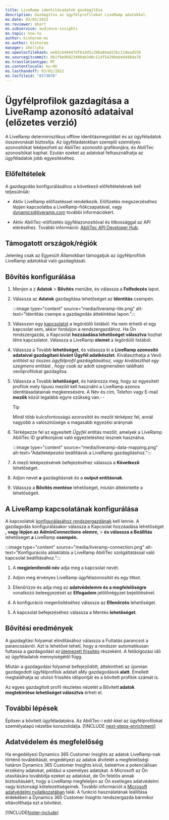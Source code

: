 ```yaml
---
title: LiveRamp identitásadatok gazdagítása
description: Gazdagítsa az ügyfélprofilokat LiveRamp adatokkal.
ms.date: 03/02/2022
ms.reviewer: mhart
ms.subservice: audience-insights
ms.topic: how-to
author: kishorem-ms
ms.author: kishorem
manager: shellyha
ms.openlocfilehash: ee65cb49447df61dd5c298a84ad21bc119ead558
ms.sourcegitcommit: bb1f9e96023490ab340c114f54200ab4dd48da78
ms.translationtype: MT
ms.contentlocale: hu-HU
ms.lasthandoff: 03/02/2022
ms.locfileid: "8373078"
---
```

# <a name="enrich-customer-profiles-with-identity-data-from-liveramp-preview"></a>Ügyfélprofilok gazdagítása a LiveRamp azonosító adataival (előzetes verzió) 

A LiveRamp determinisztikus offline identitásmegoldást és az ügyféladatok összevonását biztosítja. Az ügyféladatokban szereplő személyes azonosítókat leképezheti az AbiliTec azonosító grafikonjára, és AbiliTec azonosítókat kaphat. Ezután ezeket az adatokat felhasználhatja az ügyféladatok jobb egyesítéséhez. 

## <a name="prerequisites"></a>Előfeltételek 

A gazdagodás konfigurálásához a következő előfeltételeknek kell teljesülniük: 

- Aktív LiveRamp előfizetéssel rendelkezik. Előfizetés megszerzéséhez lépjen kapcsolatba a LiveRamp-fiókcsapatával, vagy [dynamics@liveramp.com](mailto:dynamics@liveramp.com) további információkért.   

- Aktív AbiliTec-előfizetés ügyfélazonosítóval és titkossággal az API eléréséhez. További információ: [AbiliTec API Developer Hub](https://developers.liveramp.com/abilitec-api/). 

## <a name="supported-countriesregions"></a>Támogatott országok/régiók 

Jelenleg csak az Egyesült Államokban támogatjuk az ügyfélprofilok LiveRamp adatokkal való gazdagítását. 

## <a name="configure-the-enrichment"></a>Bővítés konfigurálása 

1. Menjen a z **Adatok** > **Bővítés** menübe, és válassza a **Felfedezés** lapot. 

1. Válassza az **Adatok** gazdagítása lehetőséget az **Identitás** csempén. 

   :::image type="content" source="media/liveramp-tile.png" alt-text="Identitás csempe a gazdagodás áttekintése lapon.":::

1. Válasszon egy [kapcsolatot](connections.md) a legördülő listából. Ha nem érhető el egy kapcsolat sem, akkor forduljon a rendszergazdához. Ha Ön rendszergazda, a Kapcsolat **hozzáadása lehetőséget választva** hozhat létre kapcsolatot. Válassza a LiveRamp **elemet** a legördülő listából. 

1. Válassza a Tovább **lehetőséget**, és válassza ki a **LiveRamp azonosító adataival gazdagítani kívánt Ügyfél adatkészlet**. Kiválaszthatja a Vevő *entitást az összes ügyfélprofil gazdagításához, vagy kiválaszthat egy szegmens* entitást *, hogy csak az* adott szegmensben található vevőprofilokat gazdagítsa. 

1. Válassza a Tovább **lehetőséget**, és határozza meg, hogy az egyesített profilok mely típusú mezőit kell használni a LiveRamp azonos identitásadatainak megkeresésére. A Név és cím, Telefon vagy E-mail **mezők** közül legalább egyre szükség van.**·** **·** 

   > [!TIP]
   > Minél több kulcsfontosságú azonosítót és mezőt térképez fel, annál nagyobb a valószínűsége a magasabb egyezési aránynak 

1. Térképezze fel az egyesített *Ügyfél* entitás mezőit, amelyek a LiveRamp AbiliTec ID grafikonjával való egyeztetéshez lesznek használva. 

   :::image type="content" source="media/liveramp-data-mapping.png" alt-text="Adatleképezési beállítások a LiveRamp gazdagításhoz.":::

1. A mező leképezésének befejezéséhez válassza a **Következő** lehetőséget. 

1. Adjon nevet **a** gazdagításnak és a **output entitásnak**. 

1. Válassza a **Bővítés mentése** lehetőséget, miután áttekintette a lehetőségeit. 

## <a name="configure-the-connection-for-liveramp"></a>A LiveRamp kapcsolatának konfigurálása 

A kapcsolatok [konfigurálásához rendszergazdának](connections.md) kell lennie. A gazdagodás konfigurálásakor válassza a Kapcsolat hozzáadása lehetőséget **, vagy lépjen az AdminConnections** **elemre,** > **és válassza a Beállítás** lehetőséget **a** LiveRamp **csempén.** 

:::image type="content" source="media/liveramp-connection.png" alt-text="Konfigurációs ablaktábla a LiveRamp AbiliTec szolgáltatással való kapcsolat beállításához.":::

1. A **megjelenítendő név** adja meg a kapcsolat nevét. 

1. Adjon meg érvényes LiveRamp ügyfélazonosítót és egy titkot. 

1. Ellenőrizze és adja meg az **adatvédelemre és a megfelelőségre** vonatkozó beleegyezését az **Elfogadom** jelölőnégyzet bejelölésével. 

1. A konfiguráció megerősítéséhez válassza az **Ellenőrzés** lehetőséget. 

1. A kapcsolat befejezéséhez válassza a Mentés **lehetőséget**. 

## <a name="enrichment-results"></a>Bővítési eredmények 

A gazdagítási folyamat elindításához válassza a Futtatás parancsot a parancssávról. Azt is lehetővé teheti, hogy a rendszer automatikusan futtassa a gazdagodást az [ütemezett frissítés](system.md#schedule-tab) részeként. A feldolgozási idő az ügyféladatok mennyiségétől függ. 

Miután a gazdagodási folyamat befejeződött, áttekintheti az újonnan gazdagodott ügyfélprofilok adatait aMy gazdagodások **alatt**. Emellett megtalálhatja az utolsó frissítés időpontját és a bővített profilok számát is. 

Az egyes gazdagított profil részletes nézetét a Bővített **adatok megtekintése lehetőséget választva** érheti el. 

## <a name="next-steps"></a>További lépések

Építsen a bővített ügyféladatokra. Az AbiliTec-i edd-kkel az ügyfélprofilokat személyalapú nézetbe konszolidálja. 
[!INCLUDE [next-steps-enrichment](../includes/next-steps-enrichment.md)]

## <a name="data-privacy-and-compliance"></a>Adatvédelem és megfelelőség 

Ha engedélyezi Dynamics 365 Customer Insights az adatok LiveRamp-nak történő továbbítását, engedélyezi az adatok átvitelét a megfelelőségi határon Dynamics 365 Customer Insights kívül, beleértve a potenciálisan érzékeny adatokat, például a személyes adatokat. A Microsoft az Ön utasítására továbbítja ezeket az adatokat, de Ön felelős annak biztosításáért, hogy a LiveRamp megfeleljen az Ön esetleges adatvédelmi vagy biztonsági kötelezettségeinek. További információt a [Microsoft adatvédelmi nyilatkozatában](https://go.microsoft.com/fwlink/?linkid=396732) talál. A funkció használatának leállítása érdekében a Dynamics 365 Customer Insights rendszergazda bármikor eltávolíthatja ezt a bővítést. 


[!INCLUDE[footer-include](../includes/footer-banner.md)]
